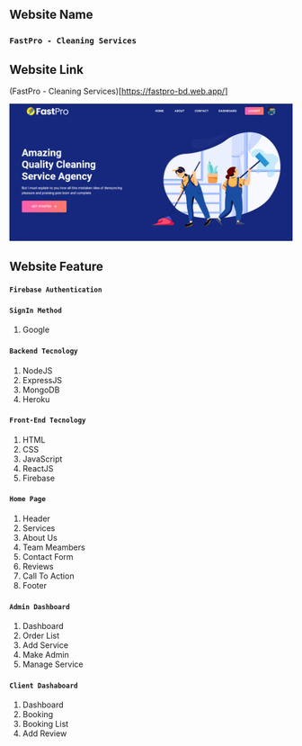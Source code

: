 ## Website Name

### `FastPro - Cleaning Services`

## Website Link

(FastPro - Cleaning Services)[https://fastpro-bd.web.app/]

<img src='./website-image.png'>

## Website Feature

#### `Firebase Authentication`

#### `SignIn Method`

1. Google

#### `Backend Tecnology`

1. NodeJS
2. ExpressJS
3. MongoDB
4. Heroku

#### `Front-End Tecnology`

1. HTML
2. CSS
3. JavaScript
4. ReactJS
5. Firebase

#### `Home Page`

1. Header
2. Services
3. About Us
4. Team Meambers
5. Contact Form
6. Reviews
7. Call To Action
8. Footer

#### `Admin Dashboard`

1. Dashboard
2. Order List
3. Add Service
4. Make Admin
5. Manage Service

#### `Client Dashaboard`

1. Dashboard
2. Booking
3. Booking List
4. Add Review
